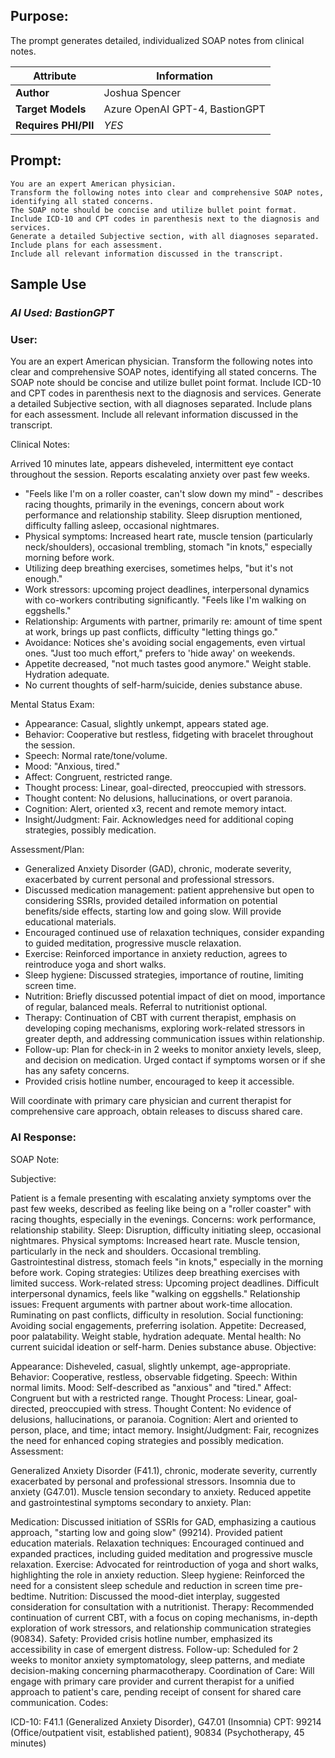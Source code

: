 ## **Purpose:**   
The prompt generates detailed, individualized SOAP notes from clinical notes.

| **Attribute** | **Information**       |
|---------------------|-----------------------|
| **Author** | Joshua Spencer |
| **Target Models** | Azure OpenAI GPT-4, BastionGPT |
| **Requires PHI/PII** | *YES* |


## Prompt:
```
You are an expert American physician. 
Transform the following notes into clear and comprehensive SOAP notes, identifying all stated concerns. 
The SOAP note should be concise and utilize bullet point format. 
Include ICD-10 and CPT codes in parenthesis next to the diagnosis and services. 
Generate a detailed Subjective section, with all diagnoses separated.
Include plans for each assessment. 
Include all relevant information discussed in the transcript.
```
## Sample Use 
### _AI Used: BastionGPT_

### **User:**
You are an expert American physician. 
Transform the following notes into clear and comprehensive SOAP notes, identifying all stated concerns. 
The SOAP note should be concise and utilize bullet point format. 
Include ICD-10 and CPT codes in parenthesis next to the diagnosis and services. 
Generate a detailed Subjective section, with all diagnoses separated.
Include plans for each assessment. 
Include all relevant information discussed in the transcript.

Clinical Notes:

Arrived 10 minutes late, appears disheveled, intermittent eye contact throughout the session. Reports escalating anxiety over past few weeks. 

- "Feels like I'm on a roller coaster, can't slow down my mind" - describes racing thoughts, primarily in the evenings, concern about work performance and relationship stability. Sleep disruption mentioned, difficulty falling asleep, occasional nightmares. 
- Physical symptoms: Increased heart rate, muscle tension (particularly neck/shoulders), occasional trembling, stomach "in knots," especially morning before work. 
- Utilizing deep breathing exercises, sometimes helps, "but it's not enough." 
- Work stressors: upcoming project deadlines, interpersonal dynamics with co-workers contributing significantly. "Feels like I'm walking on eggshells." 
- Relationship: Arguments with partner, primarily re: amount of time spent at work, brings up past conflicts, difficulty "letting things go."
- Avoidance: Notices she's avoiding social engagements, even virtual ones. "Just too much effort," prefers to 'hide away' on weekends.
- Appetite decreased, "not much tastes good anymore." Weight stable. Hydration adequate.
- No current thoughts of self-harm/suicide, denies substance abuse. 

Mental Status Exam: 
- Appearance: Casual, slightly unkempt, appears stated age.
- Behavior: Cooperative but restless, fidgeting with bracelet throughout the session.
- Speech: Normal rate/tone/volume. 
- Mood: "Anxious, tired."
- Affect: Congruent, restricted range.
- Thought process: Linear, goal-directed, preoccupied with stressors.
- Thought content: No delusions, hallucinations, or overt paranoia. 
- Cognition: Alert, oriented x3, recent and remote memory intact.
- Insight/Judgment: Fair. Acknowledges need for additional coping strategies, possibly medication.

Assessment/Plan:
- Generalized Anxiety Disorder (GAD), chronic, moderate severity, exacerbated by current personal and professional stressors.
- Discussed medication management: patient apprehensive but open to considering SSRIs, provided detailed information on potential benefits/side effects, starting low and going slow. Will provide educational materials.
- Encouraged continued use of relaxation techniques, consider expanding to guided meditation, progressive muscle relaxation. 
- Exercise: Reinforced importance in anxiety reduction, agrees to reintroduce yoga and short walks.
- Sleep hygiene: Discussed strategies, importance of routine, limiting screen time. 
- Nutrition: Briefly discussed potential impact of diet on mood, importance of regular, balanced meals. Referral to nutritionist optional.
- Therapy: Continuation of CBT with current therapist, emphasis on developing coping mechanisms, exploring work-related stressors in greater depth, and addressing communication issues within relationship. 
- Follow-up: Plan for check-in in 2 weeks to monitor anxiety levels, sleep, and decision on medication. Urged contact if symptoms worsen or if she has any safety concerns.
- Provided crisis hotline number, encouraged to keep it accessible.

Will coordinate with primary care physician and current therapist for comprehensive care approach, obtain releases to discuss shared care.

### **AI Response:**
SOAP Note:

Subjective:

Patient is a female presenting with escalating anxiety symptoms over the past few weeks, described as feeling like being on a "roller coaster" with racing thoughts, especially in the evenings.
Concerns: work performance, relationship stability.
Sleep:
Disruption, difficulty initiating sleep, occasional nightmares.
Physical symptoms:
Increased heart rate.
Muscle tension, particularly in the neck and shoulders.
Occasional trembling.
Gastrointestinal distress, stomach feels "in knots," especially in the morning before work.
Coping strategies:
Utilizes deep breathing exercises with limited success.
Work-related stress:
Upcoming project deadlines.
Difficult interpersonal dynamics, feels like "walking on eggshells."
Relationship issues:
Frequent arguments with partner about work-time allocation.
Ruminating on past conflicts, difficulty in resolution.
Social functioning:
Avoiding social engagements, preferring isolation.
Appetite:
Decreased, poor palatability. Weight stable, hydration adequate.
Mental health:
No current suicidal ideation or self-harm. Denies substance abuse.
Objective:

Appearance: Disheveled, casual, slightly unkempt, age-appropriate.
Behavior: Cooperative, restless, observable fidgeting.
Speech: Within normal limits.
Mood: Self-described as "anxious" and "tired."
Affect: Congruent but with a restricted range.
Thought Process: Linear, goal-directed, preoccupied with stress.
Thought Content: No evidence of delusions, hallucinations, or paranoia.
Cognition: Alert and oriented to person, place, and time; intact memory.
Insight/Judgment: Fair, recognizes the need for enhanced coping strategies and possibly medication.
Assessment:

Generalized Anxiety Disorder (F41.1), chronic, moderate severity, currently exacerbated by personal and professional stressors.
Insomnia due to anxiety (G47.01).
Muscle tension secondary to anxiety.
Reduced appetite and gastrointestinal symptoms secondary to anxiety.
Plan:

Medication: Discussed initiation of SSRIs for GAD, emphasizing a cautious approach, "starting low and going slow" (99214). Provided patient education materials.
Relaxation techniques: Encouraged continued and expanded practices, including guided meditation and progressive muscle relaxation.
Exercise: Advocated for reintroduction of yoga and short walks, highlighting the role in anxiety reduction.
Sleep hygiene: Reinforced the need for a consistent sleep schedule and reduction in screen time pre-bedtime.
Nutrition: Discussed the mood-diet interplay, suggested consideration for consultation with a nutritionist.
Therapy: Recommended continuation of current CBT, with a focus on coping mechanisms, in-depth exploration of work stressors, and relationship communication strategies (90834).
Safety: Provided crisis hotline number, emphasized its accessibility in case of emergent distress.
Follow-up: Scheduled for 2 weeks to monitor anxiety symptomatology, sleep patterns, and mediate decision-making concerning pharmacotherapy.
Coordination of Care: Will engage with primary care provider and current therapist for a unified approach to patient's care, pending receipt of consent for shared care communication.
Codes:

ICD-10: F41.1 (Generalized Anxiety Disorder), G47.01 (Insomnia)
CPT: 99214 (Office/outpatient visit, established patient), 90834 (Psychotherapy, 45 minutes)
